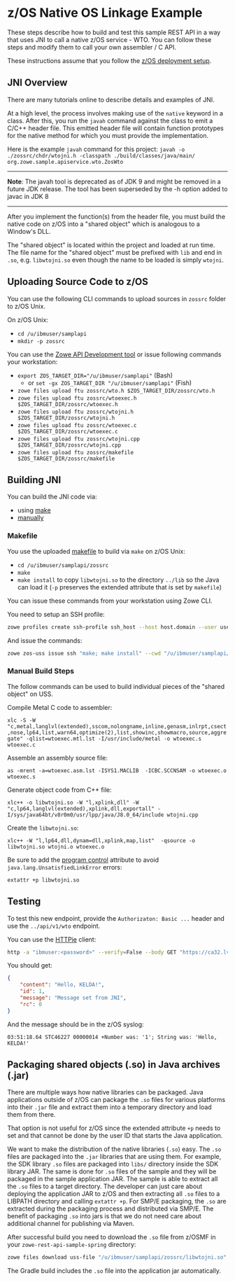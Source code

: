 # z/OS Native OS Linkage Example

These steps describe how to build and test this sample REST API in a way that
uses JNI to call a native z/OS service - WTO.  You can follow these steps and modify them to
call your own assembler / C API.

These instructions assume that you follow the [z/OS deployment setup](./zos-deployment.md).

## JNI Overview

There are many tutorials online to describe details and examples of JNI.

At a high level, the process involves making use of the `native` keyword in a class.  After this, you run the `javah` command against the class to emit a C/C++ header file.  This emitted header file will contain function prototypes for the native method for which you must provide the implementation.

Here is the example `javah` command for this project:
`javah -o ./zossrc/chdr/wtojni.h -classpath ./build/classes/java/main/ org.zowe.sample.apiservice.wto.ZosWto`

---

**Note**: The javah tool is deprecated as of JDK 9 and might be removed in a future JDK release. The tool has been superseded by the -h option added to javac in JDK 8

---

After you implement the function(s) from the header file, you must build the native code on z/OS into a "shared object" which is analogous to a Window's DLL.

The "shared object" is located within the project and loaded at run time.  The file name for the "shared object" must be prefixed with `lib` and end in `.so`, e.g. `libwtojni.so` even though the name to be loaded is simply `wtojni`.

## Uploading Source Code to z/OS

You can use the following CLI commands to upload sources in `zossrc` folder to z/OS Unix.

On z/OS Unix:

- `cd /u/ibmuser/samplapi`
- `mkdir -p zossrc`

You can use the [Zowe API Development tool](devtool.md) or issue following commands your workstation:

- `export ZOS_TARGET_DIR="/u/ibmuser/samplapi"` (Bash)
  - or `set -gx ZOS_TARGET_DIR "/u/ibmuser/samplapi"` (Fish)
- `zowe files upload ftu zossrc/wto.h $ZOS_TARGET_DIR/zossrc/wto.h`
- `zowe files upload ftu zossrc/wtoexec.h $ZOS_TARGET_DIR/zossrc/wtoexec.h`
- `zowe files upload ftu zossrc/wtojni.h $ZOS_TARGET_DIR/zossrc/wtojni.h`
- `zowe files upload ftu zossrc/wtoexec.c $ZOS_TARGET_DIR/zossrc/wtoexec.c`
- `zowe files upload ftu zossrc/wtojni.cpp $ZOS_TARGET_DIR/zossrc/wtojni.cpp`
- `zowe files upload ftu zossrc/makefile $ZOS_TARGET_DIR/zossrc/makefile`

## Building JNI

You can build the JNI code via:

- using [make](#makefile)
- [manually](#manual-build-steps)

### Makefile

You use the uploaded [makefile](../zossrc/makefile) to build via `make` on z/OS Unix:

- `cd /u/ibmuser/samplapi/zossrc`
- `make`
- `make install` to copy `libwtojni.so` to the directory `../lib` so the Java can load it (`-p` preserves the extended attribute that is set by `makefile`)

You can issue these commands from your workstation using Zowe CLI.

You need to setup an SSH profile:

```bash
zowe profiles create ssh-profile ssh_host --host host.domain --user userid --password "password"
```

And issue the commands:

```bash
zowe zos-uss issue ssh "make; make install" --cwd "/u/ibmuser/samplapi/zossrc"
```

### Manual Build Steps

The follow commands can be used to build individual pieces of the "shared object" on USS.

Compile Metal C code to assembler:

`xlc -S -W "c,metal,langlvl(extended),sscom,nolongname,inline,genasm,inlrpt,csect,nose,lp64,list,warn64,optimize(2),list,showinc,showmacro,source,aggregate" -qlist=wtoexec.mtl.lst -I/usr/include/metal -o wtoexec.s wtoexec.c`

Assemble an assembly source file:

`as -mrent -a=wtoexec.asm.lst -ISYS1.MACLIB  -ICBC.SCCNSAM -o wtoexec.o wtoexec.s`

Generate object code from C++ file:

`xlc++ -o libwtojni.so -W "l,xplink,dll" -W "c,lp64,langlvl(extended),xplink,dll,exportall" -I/sys/java64bt/v8r0m0/usr/lpp/java/J8.0_64/include wtojni.cpp`

Create the `libwtojni.so`:

`xlc++ -W "l,lp64,dll,dynam=dll,xplink,map,list"  -qsource -o libwtojni.so wtojni.o wtoexec.o`

Be sure to add the [program control](https://github.com/zowe/sample-spring-boot-api-service/issues/14) attribute to avoid `java.lang.UnsatisfiedLinkError` errors:

`extattr +p libwtojni.so`

## Testing

To test this new endpoint, provide the `Authorizaton: Basic ...` header and use the `../api/v1/wto` endpoint.

You can use the [HTTPie](https://httpie.org/) client:

```bash
http -a "ibmuser:<password>" --verify=False --body GET "https://ca32.lvn.broadcom.net:10087/api/v1/wto?name=KELDA"
```

You should get:

```json
{
    "content": "Hello, KELDA!",
    "id": 1,
    "message": "Message set from JNI",
    "rc": 0
}
```

And the message should be in the z/OS syslog:

```text
03:51:18.64 STC46227 00000014 +Number was: '1'; String was: 'Hello, KELDA!'
```

## Packaging shared objects (.so) in Java archives (.jar)

There are multiple ways how native libraries can be packaged. Java applications outside of z/OS can package the `.so` files for various platforms
into their `.jar` file and extract them into a temporary directory and load them from there.

That option is not useful for z/OS since the extended attribute `+p` needs to set and that cannot be done by the user ID that starts the Java application.

We want to make the distribution of the native libraries (`.so`) easy.
The `.so` files are packaged into the `.jar` libraries that are using them.
For example, the SDK library `.so` files are packaged into `libs/` directory inside the SDK library JAR.
The same is done for `.so` files of the sample and they will be packaged in the sample application JAR.
The sample is able to extract all the `.so` files to a target directory.
The developer can just care about deploying the application JAR to z/OS and then extracting all `.so` files to a LIBPATH directory and calling `extattr +p`.
For SMP/E packaging, the `.so` are extracted during the packaging process and distributed via SMP/E.
The benefit of packaging `.so` into jars is that we do not need care about additional channel for publishing via Maven.

After successful build you need to download the `.so` file from z/OSMF in your `zowe-rest-api-sample-spring` directory:

```bash
zowe files download uss-file "/u/ibmuser/samplapi/zossrc/libwtojni.so" -f "src/main/resources/lib/libwtojni.so" --binary
```

The Gradle build includes the `.so` file into the application jar automatically.

